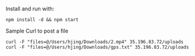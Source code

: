 Install and run with:

  `npm install -d && npm start`


Sample Curl to post a file

  `curl -F "files=@/Users/hjing/Downloads/2.mp4" 35.196.83.72/uploads`
  `curl -F "files=@/Users/hjing/Downloads/gps.txt" 35.196.83.72/uploads`

